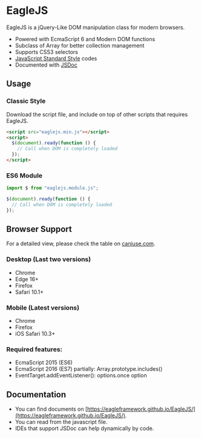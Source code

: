 # EagleJS

EagleJS is a jQuery-Like DOM manipulation class for modern browsers.

- Powered with EcmaScript 6 and Modern DOM functions
- Subclass of Array for better collection management
- Supports CSS3 selectors
- [JavaScript Standard Style](https://standardjs.com "JavaScript Standard Style") codes
- Documented with [JSDoc](https://jsdoc.app "JSDoc")

## Usage

### Classic Style

Download the script file, and include on top of other scripts that requires EagleJS.

```html
<script src="eaglejs.min.js"></script>
<script>
  $(document).ready(function () {
    // Call when DOM is completely loaded
  });
</script>
```

### ES6 Module

```js
import $ from "eaglejs.module.js";

$(document).ready(function () {
  // Call when DOM is completely loaded
});
```

## Browser Support

For a detailed view, please check the table on [caniuse.com](https://caniuse.com/es6,array-includes,once-event-listener).

### Desktop (Last two versions)

- Chrome
- Edge 16+
- Firefox
- Safari 10.1+

### Mobile (Latest versions)

- Chrome
- Firefox
- iOS Safari 10.3+

### Required features:

- EcmaScript 2015 (ES6)
- EcmaScript 2016 (ES7) partially: Array.prototype.includes()
- EventTarget.addEventListener(): options.once option

## Documentation

- You can find documents on [https://eagleframework.github.io/EagleJS/](https://eagleframework.github.io/EagleJS/).
- You can read from the javascript file.
- IDEs that support JSDoc can help dynamically by code.
